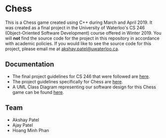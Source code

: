 # Chess
This is a Chess game created using C++ during March and April 2019. It was created as a final project in the University of Waterloo's CS 246 (Object-Oriented Software Development) course offered in Winter 2019. You will **not** find the source code for the project in this repository in accordance with academic policies. If you would like to see the source code for this project, please email me at akshay.patel@uwaterloo.ca.

## Documentation
- The final project guidelines for CS 246 that were followed are [here](docs/project_guidelines.pdf).
- The project guidelines specifically for Chess are [here](docs/chess&#32;specifications.pdf).
- A UML Class Diagram representing our software design for this Chess game can be found [here](docs/uml.pdf).

## Team
- Akshay Patel
- Ajay Patel
- Hoang Minh Phan
